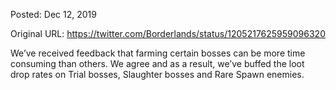 Posted: Dec 12, 2019

Original URL: https://twitter.com/Borderlands/status/1205217625959096320

We’ve received feedback that farming certain bosses can be more time consuming than others. We agree and as a result, we’ve buffed the loot drop rates on Trial bosses, Slaughter bosses and Rare Spawn enemies.

